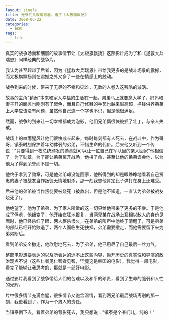 ```yaml
---
layout: single
title: 是爷们儿就得顶着，看了《太极旗飘扬》
date: 2008-06-22
categories:
  - 日志
tags:
  - life
---
```


真实的战争场面和细腻的故事情节让《太极旗飘扬》这部影片成为了和《拯救大兵瑞恩》同样经典的战争片，

我认为甚至超越了后者，因为《拯救大兵瑞恩》带给我更多的是战斗场景的震撼，而太极旗飘扬则在震撼之外又多了一些在情感上的触动。

战争到来的时候，带来了无尽的不幸和灾难，无数的人卷入这残酷的漩涡。

故事的主角\"镇泰\"本来和家人幸福的生活在一起，弟弟马上就要念大学了，妈妈和妻子开的面摊也刚刚有了起色，而且自己修鞋的手艺也越来越高超，挣钱供养弟弟上大学应该没有问题，虽然他自己连一个字也不识，但是他很满足。

然而，战争的到来让一切幸福都成为泡影，他们兄弟俩很快被抓了壮丁，与亲人失散。

战场上的血雨腥风让他们很快成长起来，每时每刻都有人死去，在战斗中，作为哥哥，镇泰时刻保护着年幼体弱的弟弟，不惜生命的代价。后来他又听到一个传说：\"只要得到一枚总统颁发的勋章就可以让一位自己在军队里的亲人回家\"他相信了，为了勋章，为了能让弟弟离开战场，他拼了命，甚至让他的弟弟误会他，以为他为了得到荣誉而不顾一切。

他终于拿到了勋章，可是他弟弟却没能回家，他所得到的却是眼睁睁地看着自己贤惠的妻子被战友当作叛徒无情地射杀，那一刻我想他肯定比子弹打在身上还难受。

后来他的弟弟被当作叛徒要被烧死（被救出，但是他不知道，一直认为弟弟被战友烧死了）。

他绝望了，他为了弟弟、为了家人所做的这一切只给他带来了更多的不幸。于是他成了俘虏，他叛变了，他开始疯狂地报复，当两兄弟在战场上互相以敌人的身份见面时，他已经杀红了眼，两人厮杀很久，在弟弟的叫声中他终于清醒了，可是弟弟的部队已经开始败退了，两个人面临生死抉择，弟弟需要撤走，而他需要留下来为弟弟断后。

看到弟弟安全撤走，他欣慰地死去，为了弟弟，他已用尽了自己最后一丝力气。

整部电影想要表达的以及所表达的远不止这些内容，抛开历史的真实性和导演的政治观点不说（这些仁者见仁智者见智，毕竟这是韩国的电影），我觉得一部电影，看完了能够让我思考的，那就是一部好电影。

通过影片我看到了战争带给人们的苦难以及和平的珍贵，看到了生命的脆弱和人性的光辉。

片中很多情节充满血腥，很多情节又饱含温情，看到两兄弟最后战场离别的那一刻，我更看到了，作为一个男人的责任。

当镇泰倒下去，看着弟弟的背影死去，我只想说：\"镇泰是个爷们儿，纯的！\"

